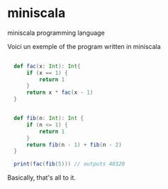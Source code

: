 # miniscala
miniscala programming language

Voici un exemple of the program written in miniscala

```Scala
  
  def fac(x: Int): Int{
      if (x == 1) {
          return 1
      }
      return x * fac(x - 1)
  }


  def fib(n: Int): Int {
      if (n <= 1) {
          return 1
      }
      return fib(n - 1) + fib(n - 2)
  }

  print(fac(fib(5))) // outputs 40320
```

Basically, that's all to it. 
